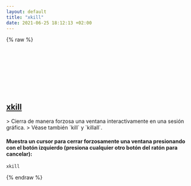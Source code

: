 ```yaml
---
layout: default
title: "xkill"
date: 2021-06-25 18:12:13 +02:00
---
```

{% raw %}
<h2 id="xkill">
  <a href="/es/common/xkill.html">xkill</a> <a href="#xkill"><svg class="icon">
    <use href="/assets/images/unicode_sprite.svg#link" />
  </svg></a>
</h2>
> Cierra de manera forzosa una ventana interactivamente en una sesión gráfica.
> Véase también `kill` y `killall`.

#### Muestra un cursor para cerrar forzosamente una ventana presionando con el botón izquierdo (presiona cualquier otro botón del ratón para cancelar):
```shell
xkill
```
{% endraw %}